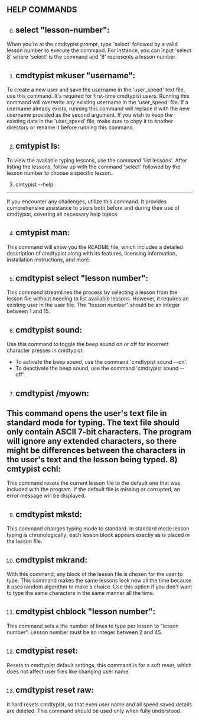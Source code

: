 HELP COMMANDS
--------------------

0) select "lesson-number":
   ---------------------
 When you're at the cmdtypist prompt, type 'select' followed by a valid lesson number to execute the command. For instance, you can input 'select 8' where 'select' is the command and '8' represents a lesson number.

1) cmdtypist mkuser "username":
   --------------------------
 To create a new user and save the username in the 'user_speed' text file, use this command. It's required for first-time cmdtypist users. Running this command will overwrite any existing username in the 'user_speed' file. If a username already exists, running this command will replace it with the new username provided as the second argument. If you wish to keep the existing data in the 'user_speed' file, make sure to copy it to another directory or rename it before running this command.

2) cmtypist ls:
   -----------   
 To view the available typing lessons, use the command 'list lessons'. After listing the lessons, follow up with the command 'select' followed by the lesson number to choose a specific lesson..

3) cmtypist --help: 
  ----------------
 If you encounter any challenges, utilize this command. It provides comprehensive assistance to users both before and during their use of cmdtypist, covering all necessary help topics

4) cmtypist man:
   ------------
 This command will show you the README file, which includes a detailed description of cmdtypist along with its features, licensing information, installation instructions, and more.

5) cmdtypist select "lesson number": 
   --------------------------------
 This command streamlines the process by selecting a lesson from the lesson file without needing to list available lessons. However, it requires an existing user in the user file. The "lesson number" should be an integer between 1 and 15.

6) cmdtypist sound: 
   ---------------
Use this command to toggle the beep sound on or off for incorrect character presses in cmdtypist:

- To activate the beep sound, use the command 'cmdtypist sound --on'.
- To deactivate the beep sound, use the command 'cmdtypist sound --off'.

7) cmdtypist /myown: 
   ----------------
 This command opens the user's text file in standard mode for typing. The text file should only contain ASCII 7-bit characters. The program will ignore any extended characters, so there might be differences between the characters in the user's text and the lesson being typed.
8) cmtypist cchl: 
   -------------
 This command resets the current lesson file to the default one that was included with the program. If the default file is missing or corrupted, an error message will be displayed.

9) cmdtypist mkstd:
   ---------------
 This command changes typing mode to standard. In standard mode lesson typing is chronologically; each lesson block appears exactly as is placed in the lesson file.

10) cmdtypist mkrand: 
    ----------------
 With this command, any block of the lesson file is chosen for the user to type. This command makes the same lessons look new all the time because it uses random 
 algorithm to make a choice. Use this option if you don't want to type the same characters in the same manner all the time.

11) cmdtypist chblock "lesson number": 
    --------------------------------
 This command sets a the number of lines to type per lesson to "lesson number". Lesson number must be an integer between 2 and 45.

12) cmdtypist reset: 
    ---------------
 Resets to cmdtypist default settings, this command is for a soft reset, which does not affect user files like changing user name. 

13) cmdtypist reset raw: 
	-------------------
 It hard resets cmdtypist, so that even user name and all speed saved details are deleted. This command should be used only when fully understood.